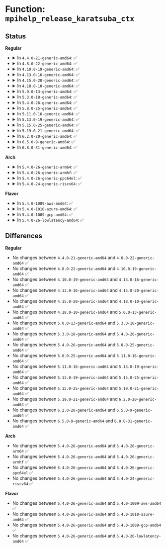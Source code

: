 # Function: <code>mpihelp_release_karatsuba_ctx</code>

## Status
<b>Regular</b>
<ul>
<li>
<details>
<summary>In <code>4.4.0-21-generic-amd64</code>: ✅</summary>

```c
void mpihelp_release_karatsuba_ctx(struct karatsuba_ctx * ctx)
```

```json
{
  "name": "mpihelp_release_karatsuba_ctx",
  "collision_type": "Unique Global",
  "inline_type": "No",
  "funcs": [
    {
      "addr": 18446744071583139200,
      "name": "mpihelp_release_karatsuba_ctx",
      "external": true,
      "loc": "lib/mpi/mpih-mul.c:406",
      "file": "lib/mpi/mpih-mul.c",
      "inline": "seen, unknown",
      "caller_inline": [],
      "caller_func": [
        "lib/mpi/mpih-mul.c:mpihelp_mul",
        "lib/mpi/mpi-pow.c:mpi_powm",
        "lib/mpi/mpi-pow.c:mpi_powm"
      ]
    }
  ],
  "symbols": [
    {
      "addr": 18446744071583139200,
      "name": "mpihelp_release_karatsuba_ctx",
      "section": ".text",
      "bind": "STB_GLOBAL",
      "size": 98
    }
  ]
}
```
</details>
</li>
<li>
<details>
<summary>In <code>4.8.0-22-generic-amd64</code>: ✅</summary>

```c
void mpihelp_release_karatsuba_ctx(struct karatsuba_ctx * ctx)
```

```json
{
  "name": "mpihelp_release_karatsuba_ctx",
  "collision_type": "Unique Global",
  "inline_type": "No",
  "funcs": [
    {
      "addr": 18446744071583433184,
      "name": "mpihelp_release_karatsuba_ctx",
      "external": true,
      "loc": "lib/mpi/mpih-mul.c:406",
      "file": "lib/mpi/mpih-mul.c",
      "inline": "seen, unknown",
      "caller_inline": [],
      "caller_func": [
        "lib/mpi/mpih-mul.c:mpihelp_mul",
        "lib/mpi/mpi-pow.c:mpi_powm",
        "lib/mpi/mpi-pow.c:mpi_powm"
      ]
    }
  ],
  "symbols": [
    {
      "addr": 18446744071583433184,
      "name": "mpihelp_release_karatsuba_ctx",
      "section": ".text",
      "bind": "STB_GLOBAL",
      "size": 98
    }
  ]
}
```
</details>
</li>
<li>
<details>
<summary>In <code>4.10.0-19-generic-amd64</code>: ✅</summary>

```c
void mpihelp_release_karatsuba_ctx(struct karatsuba_ctx * ctx)
```

```json
{
  "name": "mpihelp_release_karatsuba_ctx",
  "collision_type": "Unique Global",
  "inline_type": "No",
  "funcs": [
    {
      "addr": 18446744071583558832,
      "name": "mpihelp_release_karatsuba_ctx",
      "external": true,
      "loc": "lib/mpi/mpih-mul.c:406",
      "file": "lib/mpi/mpih-mul.c",
      "inline": "seen, unknown",
      "caller_inline": [],
      "caller_func": [
        "lib/mpi/mpih-mul.c:mpihelp_mul",
        "lib/mpi/mpi-pow.c:mpi_powm",
        "lib/mpi/mpi-pow.c:mpi_powm"
      ]
    }
  ],
  "symbols": [
    {
      "addr": 18446744071583558832,
      "name": "mpihelp_release_karatsuba_ctx",
      "section": ".text",
      "bind": "STB_GLOBAL",
      "size": 98
    }
  ]
}
```
</details>
</li>
<li>
<details>
<summary>In <code>4.13.0-16-generic-amd64</code>: ✅</summary>

```c
void mpihelp_release_karatsuba_ctx(struct karatsuba_ctx * ctx)
```

```json
{
  "name": "mpihelp_release_karatsuba_ctx",
  "collision_type": "Unique Global",
  "inline_type": "No",
  "funcs": [
    {
      "addr": 18446744071583596624,
      "name": "mpihelp_release_karatsuba_ctx",
      "external": true,
      "loc": "lib/mpi/mpih-mul.c:406",
      "file": "lib/mpi/mpih-mul.c",
      "inline": "seen, unknown",
      "caller_inline": [],
      "caller_func": [
        "lib/mpi/mpih-mul.c:mpihelp_mul",
        "lib/mpi/mpi-pow.c:mpi_powm",
        "lib/mpi/mpi-pow.c:mpi_powm"
      ]
    }
  ],
  "symbols": [
    {
      "addr": 18446744071583596624,
      "name": "mpihelp_release_karatsuba_ctx",
      "section": ".text",
      "bind": "STB_GLOBAL",
      "size": 98
    }
  ]
}
```
</details>
</li>
<li>
<details>
<summary>In <code>4.15.0-20-generic-amd64</code>: ✅</summary>

```c
void mpihelp_release_karatsuba_ctx(struct karatsuba_ctx * ctx)
```

```json
{
  "name": "mpihelp_release_karatsuba_ctx",
  "collision_type": "Unique Global",
  "inline_type": "No",
  "funcs": [
    {
      "addr": 18446744071583842768,
      "name": "mpihelp_release_karatsuba_ctx",
      "external": true,
      "loc": "lib/mpi/mpih-mul.c:406",
      "file": "lib/mpi/mpih-mul.c",
      "inline": "seen, unknown",
      "caller_inline": [],
      "caller_func": [
        "lib/mpi/mpih-mul.c:mpihelp_mul",
        "lib/mpi/mpi-pow.c:mpi_powm",
        "lib/mpi/mpi-pow.c:mpi_powm"
      ]
    }
  ],
  "symbols": [
    {
      "addr": 18446744071583842768,
      "name": "mpihelp_release_karatsuba_ctx",
      "section": ".text",
      "bind": "STB_GLOBAL",
      "size": 98
    }
  ]
}
```
</details>
</li>
<li>
<details>
<summary>In <code>4.18.0-10-generic-amd64</code>: ✅</summary>

```c
void mpihelp_release_karatsuba_ctx(struct karatsuba_ctx * ctx)
```

```json
{
  "name": "mpihelp_release_karatsuba_ctx",
  "collision_type": "Unique Global",
  "inline_type": "No",
  "funcs": [
    {
      "addr": 18446744071584043152,
      "name": "mpihelp_release_karatsuba_ctx",
      "external": true,
      "loc": "lib/mpi/mpih-mul.c:406",
      "file": "lib/mpi/mpih-mul.c",
      "inline": "seen, unknown",
      "caller_inline": [],
      "caller_func": [
        "lib/mpi/mpih-mul.c:mpihelp_mul",
        "lib/mpi/mpi-pow.c:mpi_powm",
        "lib/mpi/mpi-pow.c:mpi_powm"
      ]
    }
  ],
  "symbols": [
    {
      "addr": 18446744071584043152,
      "name": "mpihelp_release_karatsuba_ctx",
      "section": ".text",
      "bind": "STB_GLOBAL",
      "size": 98
    }
  ]
}
```
</details>
</li>
<li>
<details>
<summary>In <code>5.0.0-13-generic-amd64</code>: ✅</summary>

```c
void mpihelp_release_karatsuba_ctx(struct karatsuba_ctx * ctx)
```

```json
{
  "name": "mpihelp_release_karatsuba_ctx",
  "collision_type": "Unique Global",
  "inline_type": "No",
  "funcs": [
    {
      "addr": 18446744071584125936,
      "name": "mpihelp_release_karatsuba_ctx",
      "external": true,
      "loc": "lib/mpi/mpih-mul.c:406",
      "file": "lib/mpi/mpih-mul.c",
      "inline": "seen, unknown",
      "caller_inline": [],
      "caller_func": [
        "lib/mpi/mpih-mul.c:mpihelp_mul",
        "lib/mpi/mpi-pow.c:mpi_powm",
        "lib/mpi/mpi-pow.c:mpi_powm"
      ]
    }
  ],
  "symbols": [
    {
      "addr": 18446744071584125936,
      "name": "mpihelp_release_karatsuba_ctx",
      "section": ".text",
      "bind": "STB_GLOBAL",
      "size": 98
    }
  ]
}
```
</details>
</li>
<li>
<details>
<summary>In <code>5.3.0-18-generic-amd64</code>: ✅</summary>

```c
void mpihelp_release_karatsuba_ctx(struct karatsuba_ctx * ctx)
```

```json
{
  "name": "mpihelp_release_karatsuba_ctx",
  "collision_type": "Unique Global",
  "inline_type": "No",
  "funcs": [
    {
      "addr": 18446744071584314752,
      "name": "mpihelp_release_karatsuba_ctx",
      "external": true,
      "loc": "lib/mpi/mpih-mul.c:393",
      "file": "lib/mpi/mpih-mul.c",
      "inline": "seen, unknown",
      "caller_inline": [],
      "caller_func": [
        "lib/mpi/mpih-mul.c:mpihelp_mul",
        "lib/mpi/mpi-pow.c:mpi_powm",
        "lib/mpi/mpi-pow.c:mpi_powm",
        "lib/mpi/mpi-pow.c:mpi_powm",
        "lib/mpi/mpi-pow.c:mpi_powm"
      ]
    }
  ],
  "symbols": [
    {
      "addr": 18446744071584314752,
      "name": "mpihelp_release_karatsuba_ctx",
      "section": ".text",
      "bind": "STB_GLOBAL",
      "size": 100
    }
  ]
}
```
</details>
</li>
<li>
<details>
<summary>In <code>5.4.0-26-generic-amd64</code>: ✅</summary>

```c
void mpihelp_release_karatsuba_ctx(struct karatsuba_ctx * ctx)
```

```json
{
  "name": "mpihelp_release_karatsuba_ctx",
  "collision_type": "Unique Global",
  "inline_type": "No",
  "funcs": [
    {
      "addr": 18446744071584449440,
      "name": "mpihelp_release_karatsuba_ctx",
      "external": true,
      "loc": "lib/mpi/mpih-mul.c:393",
      "file": "lib/mpi/mpih-mul.c",
      "inline": "seen, unknown",
      "caller_inline": [],
      "caller_func": [
        "lib/mpi/mpih-mul.c:mpihelp_mul",
        "lib/mpi/mpi-pow.c:mpi_powm",
        "lib/mpi/mpi-pow.c:mpi_powm",
        "lib/mpi/mpi-pow.c:mpi_powm",
        "lib/mpi/mpi-pow.c:mpi_powm"
      ]
    }
  ],
  "symbols": [
    {
      "addr": 18446744071584449440,
      "name": "mpihelp_release_karatsuba_ctx",
      "section": ".text",
      "bind": "STB_GLOBAL",
      "size": 100
    }
  ]
}
```
</details>
</li>
<li>
<details>
<summary>In <code>5.8.0-25-generic-amd64</code>: ✅</summary>

```c
void mpihelp_release_karatsuba_ctx(struct karatsuba_ctx * ctx)
```

```json
{
  "name": "mpihelp_release_karatsuba_ctx",
  "collision_type": "Unique Global",
  "inline_type": "No",
  "funcs": [
    {
      "addr": 18446744071585012816,
      "name": "mpihelp_release_karatsuba_ctx",
      "external": true,
      "loc": "lib/mpi/mpih-mul.c:393",
      "file": "lib/mpi/mpih-mul.c",
      "inline": "seen, unknown",
      "caller_inline": [],
      "caller_func": [
        "lib/mpi/mpih-mul.c:mpihelp_mul",
        "lib/mpi/mpi-pow.c:mpi_powm",
        "lib/mpi/mpi-pow.c:mpi_powm",
        "lib/mpi/mpi-pow.c:mpi_powm",
        "lib/mpi/mpi-pow.c:mpi_powm"
      ]
    }
  ],
  "symbols": [
    {
      "addr": 18446744071585012816,
      "name": "mpihelp_release_karatsuba_ctx",
      "section": ".text",
      "bind": "STB_GLOBAL",
      "size": 100
    }
  ]
}
```
</details>
</li>
<li>
<details>
<summary>In <code>5.11.0-16-generic-amd64</code>: ✅</summary>

```c
void mpihelp_release_karatsuba_ctx(struct karatsuba_ctx * ctx)
```

```json
{
  "name": "mpihelp_release_karatsuba_ctx",
  "collision_type": "Unique Global",
  "inline_type": "No",
  "funcs": [
    {
      "addr": 18446744071585160288,
      "name": "mpihelp_release_karatsuba_ctx",
      "external": true,
      "loc": "lib/mpi/mpih-mul.c:418",
      "file": "lib/mpi/mpih-mul.c",
      "inline": "seen, unknown",
      "caller_inline": [],
      "caller_func": [
        "lib/mpi/mpih-mul.c:mpihelp_mul",
        "lib/mpi/mpi-pow.c:mpi_powm",
        "lib/mpi/mpi-pow.c:mpi_powm",
        "lib/mpi/mpi-pow.c:mpi_powm",
        "lib/mpi/mpi-pow.c:mpi_powm"
      ]
    }
  ],
  "symbols": [
    {
      "addr": 18446744071585160288,
      "name": "mpihelp_release_karatsuba_ctx",
      "section": ".text",
      "bind": "STB_GLOBAL",
      "size": 105
    }
  ]
}
```
</details>
</li>
<li>
<details>
<summary>In <code>5.13.0-19-generic-amd64</code>: ✅</summary>

```c
void mpihelp_release_karatsuba_ctx(struct karatsuba_ctx * ctx)
```

```json
{
  "name": "mpihelp_release_karatsuba_ctx",
  "collision_type": "Unique Global",
  "inline_type": "No",
  "funcs": [
    {
      "addr": 18446744071585040816,
      "name": "mpihelp_release_karatsuba_ctx",
      "external": true,
      "loc": "lib/mpi/mpih-mul.c:418",
      "file": "lib/mpi/mpih-mul.c",
      "inline": "seen, unknown",
      "caller_inline": [],
      "caller_func": [
        "lib/mpi/mpih-mul.c:mpihelp_mul",
        "lib/mpi/mpi-pow.c:mpi_powm",
        "lib/mpi/mpi-pow.c:mpi_powm",
        "lib/mpi/mpi-pow.c:mpi_powm",
        "lib/mpi/mpi-pow.c:mpi_powm"
      ]
    }
  ],
  "symbols": [
    {
      "addr": 18446744071585040816,
      "name": "mpihelp_release_karatsuba_ctx",
      "section": ".text",
      "bind": "STB_GLOBAL",
      "size": 105
    }
  ]
}
```
</details>
</li>
<li>
<details>
<summary>In <code>5.15.0-25-generic-amd64</code>: ✅</summary>

```c
void mpihelp_release_karatsuba_ctx(struct karatsuba_ctx * ctx)
```

```json
{
  "name": "mpihelp_release_karatsuba_ctx",
  "collision_type": "Unique Global",
  "inline_type": "No",
  "funcs": [
    {
      "addr": 18446744071585484112,
      "name": "mpihelp_release_karatsuba_ctx",
      "external": true,
      "loc": "lib/mpi/mpih-mul.c:418",
      "file": "lib/mpi/mpih-mul.c",
      "inline": "seen, unknown",
      "caller_inline": [],
      "caller_func": [
        "lib/mpi/mpih-mul.c:mpihelp_mul",
        "lib/mpi/mpi-pow.c:mpi_powm",
        "lib/mpi/mpi-pow.c:mpi_powm",
        "lib/mpi/mpi-pow.c:mpi_powm",
        "lib/mpi/mpi-pow.c:mpi_powm"
      ]
    }
  ],
  "symbols": [
    {
      "addr": 18446744071585484112,
      "name": "mpihelp_release_karatsuba_ctx",
      "section": ".text",
      "bind": "STB_GLOBAL",
      "size": 105
    }
  ]
}
```
</details>
</li>
<li>
<details>
<summary>In <code>5.19.0-21-generic-amd64</code>: ✅</summary>

```c
void mpihelp_release_karatsuba_ctx(struct karatsuba_ctx * ctx)
```

```json
{
  "name": "mpihelp_release_karatsuba_ctx",
  "collision_type": "Unique Global",
  "inline_type": "No",
  "funcs": [
    {
      "addr": 18446744071586628144,
      "name": "mpihelp_release_karatsuba_ctx",
      "external": true,
      "loc": "lib/mpi/mpih-mul.c:418",
      "file": "lib/mpi/mpih-mul.c",
      "inline": "seen, unknown",
      "caller_inline": [],
      "caller_func": [
        "lib/mpi/mpih-mul.c:mpihelp_mul",
        "lib/mpi/mpi-pow.c:mpi_powm",
        "lib/mpi/mpi-pow.c:mpi_powm",
        "lib/mpi/mpi-pow.c:mpi_powm",
        "lib/mpi/mpi-pow.c:mpi_powm",
        "lib/mpi/mpi-pow.c:mpi_powm"
      ]
    }
  ],
  "symbols": [
    {
      "addr": 18446744071586628144,
      "name": "mpihelp_release_karatsuba_ctx",
      "section": ".text",
      "bind": "STB_GLOBAL",
      "size": 111
    }
  ]
}
```
</details>
</li>
<li>
<details>
<summary>In <code>6.2.0-20-generic-amd64</code>: ✅</summary>

```c
void mpihelp_release_karatsuba_ctx(struct karatsuba_ctx * ctx)
```

```json
{
  "name": "mpihelp_release_karatsuba_ctx",
  "collision_type": "Unique Global",
  "inline_type": "No",
  "funcs": [
    {
      "addr": 18446744071587870944,
      "name": "mpihelp_release_karatsuba_ctx",
      "external": true,
      "loc": "lib/mpi/mpih-mul.c:418",
      "file": "lib/mpi/mpih-mul.c",
      "inline": "seen, unknown",
      "caller_inline": [],
      "caller_func": [
        "lib/mpi/mpih-mul.c:mpihelp_mul",
        "lib/mpi/mpi-pow.c:mpi_powm",
        "lib/mpi/mpi-pow.c:mpi_powm",
        "lib/mpi/mpi-pow.c:mpi_powm",
        "lib/mpi/mpi-pow.c:mpi_powm",
        "lib/mpi/mpi-pow.c:mpi_powm"
      ]
    }
  ],
  "symbols": [
    {
      "addr": 18446744071587870944,
      "name": "mpihelp_release_karatsuba_ctx",
      "section": ".text",
      "bind": "STB_GLOBAL",
      "size": 111
    }
  ]
}
```
</details>
</li>
<li>
<details>
<summary>In <code>6.5.0-9-generic-amd64</code>: ✅</summary>

```c
void mpihelp_release_karatsuba_ctx(struct karatsuba_ctx * ctx)
```

```json
{
  "name": "mpihelp_release_karatsuba_ctx",
  "collision_type": "Unique Global",
  "inline_type": "No",
  "funcs": [
    {
      "addr": 18446744071588142832,
      "name": "mpihelp_release_karatsuba_ctx",
      "external": true,
      "loc": "lib/mpi/mpih-mul.c:418",
      "file": "lib/mpi/mpih-mul.c",
      "inline": "seen, unknown",
      "caller_inline": [],
      "caller_func": [
        "lib/mpi/mpih-mul.c:mpihelp_mul",
        "lib/mpi/mpi-pow.c:mpi_powm",
        "lib/mpi/mpi-pow.c:mpi_powm",
        "lib/mpi/mpi-pow.c:mpi_powm",
        "lib/mpi/mpi-pow.c:mpi_powm",
        "lib/mpi/mpi-pow.c:mpi_powm"
      ]
    }
  ],
  "symbols": [
    {
      "addr": 18446744071588142832,
      "name": "mpihelp_release_karatsuba_ctx",
      "section": ".text",
      "bind": "STB_GLOBAL",
      "size": 111
    }
  ]
}
```
</details>
</li>
<li>
<details>
<summary>In <code>6.8.0-31-generic-amd64</code>: ✅</summary>

```c
void mpihelp_release_karatsuba_ctx(struct karatsuba_ctx * ctx)
```

```json
{
  "name": "mpihelp_release_karatsuba_ctx",
  "collision_type": "Unique Global",
  "inline_type": "No",
  "funcs": [
    {
      "addr": 18446744071587711680,
      "name": "mpihelp_release_karatsuba_ctx",
      "external": true,
      "loc": "lib/crypto/mpi/mpih-mul.c:418",
      "file": "lib/crypto/mpi/mpih-mul.c",
      "inline": "seen, unknown",
      "caller_inline": [],
      "caller_func": [
        "lib/crypto/mpi/mpih-mul.c:mpihelp_mul",
        "lib/crypto/mpi/mpi-pow.c:mpi_powm",
        "lib/crypto/mpi/mpi-pow.c:mpi_powm",
        "lib/crypto/mpi/mpi-pow.c:mpi_powm",
        "lib/crypto/mpi/mpi-pow.c:mpi_powm",
        "lib/crypto/mpi/mpi-pow.c:mpi_powm"
      ]
    }
  ],
  "symbols": [
    {
      "addr": 18446744071587711680,
      "name": "mpihelp_release_karatsuba_ctx",
      "section": ".text",
      "bind": "STB_GLOBAL",
      "size": 111
    }
  ]
}
```
</details>
</li>
</ul>
<b>Arch</b>
<ul>
<li>
<details>
<summary>In <code>5.4.0-26-generic-arm64</code>: ✅</summary>

```c
void mpihelp_release_karatsuba_ctx(struct karatsuba_ctx * ctx)
```

```json
{
  "name": "mpihelp_release_karatsuba_ctx",
  "collision_type": "Unique Global",
  "inline_type": "No",
  "funcs": [
    {
      "addr": 18446603336496335776,
      "name": "mpihelp_release_karatsuba_ctx",
      "external": true,
      "loc": "lib/mpi/mpih-mul.c:393",
      "file": "lib/mpi/mpih-mul.c",
      "inline": "seen, unknown",
      "caller_inline": [],
      "caller_func": [
        "lib/mpi/mpih-mul.c:mpihelp_mul",
        "lib/mpi/mpi-pow.c:mpi_powm",
        "lib/mpi/mpi-pow.c:mpi_powm",
        "lib/mpi/mpi-pow.c:mpi_powm",
        "lib/mpi/mpi-pow.c:mpi_powm"
      ]
    }
  ],
  "symbols": [
    {
      "addr": 18446603336496335776,
      "name": "mpihelp_release_karatsuba_ctx",
      "section": ".text",
      "bind": "STB_GLOBAL",
      "size": 104
    }
  ]
}
```
</details>
</li>
<li>
<details>
<summary>In <code>5.4.0-26-generic-armhf</code>: ✅</summary>

```c
void mpihelp_release_karatsuba_ctx(struct karatsuba_ctx * ctx)
```

```json
{
  "name": "mpihelp_release_karatsuba_ctx",
  "collision_type": "Unique Global",
  "inline_type": "No",
  "funcs": [
    {
      "addr": 3229668816,
      "name": "mpihelp_release_karatsuba_ctx",
      "external": true,
      "loc": "lib/mpi/mpih-mul.c:393",
      "file": "lib/mpi/mpih-mul.c",
      "inline": "seen, unknown",
      "caller_inline": [],
      "caller_func": [
        "lib/mpi/mpih-mul.c:mpihelp_mul",
        "lib/mpi/mpi-pow.c:mpi_powm",
        "lib/mpi/mpi-pow.c:mpi_powm",
        "lib/mpi/mpi-pow.c:mpi_powm",
        "lib/mpi/mpi-pow.c:mpi_powm"
      ]
    }
  ],
  "symbols": [
    {
      "addr": 3229668816,
      "name": "mpihelp_release_karatsuba_ctx",
      "section": ".text",
      "bind": "STB_GLOBAL",
      "size": 120
    }
  ]
}
```
</details>
</li>
<li>
<details>
<summary>In <code>5.4.0-26-generic-ppc64el</code>: ✅</summary>

```c
void mpihelp_release_karatsuba_ctx(struct karatsuba_ctx * ctx)
```

```json
{
  "name": "mpihelp_release_karatsuba_ctx",
  "collision_type": "Unique Global",
  "inline_type": "No",
  "funcs": [
    {
      "addr": 13835058055290657904,
      "name": "mpihelp_release_karatsuba_ctx",
      "external": true,
      "loc": "lib/mpi/mpih-mul.c:393",
      "file": "lib/mpi/mpih-mul.c",
      "inline": "seen, unknown",
      "caller_inline": [],
      "caller_func": [
        "lib/mpi/mpih-mul.c:mpihelp_mul",
        "lib/mpi/mpi-pow.c:mpi_powm",
        "lib/mpi/mpi-pow.c:mpi_powm",
        "lib/mpi/mpi-pow.c:mpi_powm",
        "lib/mpi/mpi-pow.c:mpi_powm"
      ]
    }
  ],
  "symbols": [
    {
      "addr": 13835058055290657904,
      "name": "mpihelp_release_karatsuba_ctx",
      "section": ".text",
      "bind": "STB_GLOBAL",
      "size": 188
    }
  ]
}
```
</details>
</li>
<li>
<details>
<summary>In <code>5.4.0-24-generic-riscv64</code>: ✅</summary>

```c
void mpihelp_release_karatsuba_ctx(struct karatsuba_ctx * ctx)
```

```json
{
  "name": "mpihelp_release_karatsuba_ctx",
  "collision_type": "Unique Global",
  "inline_type": "No",
  "funcs": [
    {
      "addr": 18446743936275386280,
      "name": "mpihelp_release_karatsuba_ctx",
      "external": true,
      "loc": "lib/mpi/mpih-mul.c:393",
      "file": "lib/mpi/mpih-mul.c",
      "inline": "seen, unknown",
      "caller_inline": [],
      "caller_func": [
        "lib/mpi/mpih-mul.c:mpihelp_mul",
        "lib/mpi/mpi-pow.c:mpi_powm",
        "lib/mpi/mpi-pow.c:mpi_powm",
        "lib/mpi/mpi-pow.c:mpi_powm",
        "lib/mpi/mpi-pow.c:mpi_powm"
      ]
    }
  ],
  "symbols": [
    {
      "addr": 18446743936275386280,
      "name": "mpihelp_release_karatsuba_ctx",
      "section": ".text",
      "bind": "STB_GLOBAL",
      "size": 96
    }
  ]
}
```
</details>
</li>
</ul>
<b>Flavor</b>
<ul>
<li>
<details>
<summary>In <code>5.4.0-1009-aws-amd64</code>: ✅</summary>

```c
void mpihelp_release_karatsuba_ctx(struct karatsuba_ctx * ctx)
```

```json
{
  "name": "mpihelp_release_karatsuba_ctx",
  "collision_type": "Unique Global",
  "inline_type": "No",
  "funcs": [
    {
      "addr": 18446744071584418176,
      "name": "mpihelp_release_karatsuba_ctx",
      "external": true,
      "loc": "lib/mpi/mpih-mul.c:393",
      "file": "lib/mpi/mpih-mul.c",
      "inline": "seen, unknown",
      "caller_inline": [],
      "caller_func": [
        "lib/mpi/mpih-mul.c:mpihelp_mul",
        "lib/mpi/mpi-pow.c:mpi_powm",
        "lib/mpi/mpi-pow.c:mpi_powm",
        "lib/mpi/mpi-pow.c:mpi_powm",
        "lib/mpi/mpi-pow.c:mpi_powm"
      ]
    }
  ],
  "symbols": [
    {
      "addr": 18446744071584418176,
      "name": "mpihelp_release_karatsuba_ctx",
      "section": ".text",
      "bind": "STB_GLOBAL",
      "size": 100
    }
  ]
}
```
</details>
</li>
<li>
<details>
<summary>In <code>5.4.0-1010-azure-amd64</code>: ✅</summary>

```c
void mpihelp_release_karatsuba_ctx(struct karatsuba_ctx * ctx)
```

```json
{
  "name": "mpihelp_release_karatsuba_ctx",
  "collision_type": "Unique Global",
  "inline_type": "No",
  "funcs": [
    {
      "addr": 18446744071584353376,
      "name": "mpihelp_release_karatsuba_ctx",
      "external": true,
      "loc": "lib/mpi/mpih-mul.c:393",
      "file": "lib/mpi/mpih-mul.c",
      "inline": "seen, unknown",
      "caller_inline": [],
      "caller_func": [
        "lib/mpi/mpih-mul.c:mpihelp_mul",
        "lib/mpi/mpi-pow.c:mpi_powm",
        "lib/mpi/mpi-pow.c:mpi_powm",
        "lib/mpi/mpi-pow.c:mpi_powm",
        "lib/mpi/mpi-pow.c:mpi_powm"
      ]
    }
  ],
  "symbols": [
    {
      "addr": 18446744071584353376,
      "name": "mpihelp_release_karatsuba_ctx",
      "section": ".text",
      "bind": "STB_GLOBAL",
      "size": 100
    }
  ]
}
```
</details>
</li>
<li>
<details>
<summary>In <code>5.4.0-1009-gcp-amd64</code>: ✅</summary>

```c
void mpihelp_release_karatsuba_ctx(struct karatsuba_ctx * ctx)
```

```json
{
  "name": "mpihelp_release_karatsuba_ctx",
  "collision_type": "Unique Global",
  "inline_type": "No",
  "funcs": [
    {
      "addr": 18446744071584401088,
      "name": "mpihelp_release_karatsuba_ctx",
      "external": true,
      "loc": "lib/mpi/mpih-mul.c:393",
      "file": "lib/mpi/mpih-mul.c",
      "inline": "seen, unknown",
      "caller_inline": [],
      "caller_func": [
        "lib/mpi/mpih-mul.c:mpihelp_mul",
        "lib/mpi/mpi-pow.c:mpi_powm",
        "lib/mpi/mpi-pow.c:mpi_powm",
        "lib/mpi/mpi-pow.c:mpi_powm",
        "lib/mpi/mpi-pow.c:mpi_powm"
      ]
    }
  ],
  "symbols": [
    {
      "addr": 18446744071584401088,
      "name": "mpihelp_release_karatsuba_ctx",
      "section": ".text",
      "bind": "STB_GLOBAL",
      "size": 100
    }
  ]
}
```
</details>
</li>
<li>
<details>
<summary>In <code>5.4.0-26-lowlatency-amd64</code>: ✅</summary>

```c
void mpihelp_release_karatsuba_ctx(struct karatsuba_ctx * ctx)
```

```json
{
  "name": "mpihelp_release_karatsuba_ctx",
  "collision_type": "Unique Global",
  "inline_type": "No",
  "funcs": [
    {
      "addr": 18446744071584507152,
      "name": "mpihelp_release_karatsuba_ctx",
      "external": true,
      "loc": "lib/mpi/mpih-mul.c:393",
      "file": "lib/mpi/mpih-mul.c",
      "inline": "seen, unknown",
      "caller_inline": [],
      "caller_func": [
        "lib/mpi/mpih-mul.c:mpihelp_mul",
        "lib/mpi/mpi-pow.c:mpi_powm",
        "lib/mpi/mpi-pow.c:mpi_powm",
        "lib/mpi/mpi-pow.c:mpi_powm",
        "lib/mpi/mpi-pow.c:mpi_powm"
      ]
    }
  ],
  "symbols": [
    {
      "addr": 18446744071584507152,
      "name": "mpihelp_release_karatsuba_ctx",
      "section": ".text",
      "bind": "STB_GLOBAL",
      "size": 100
    }
  ]
}
```
</details>
</li>
</ul>

## Differences
<b>Regular</b>
<ul>
<li>
No changes between <code>4.4.0-21-generic-amd64</code> and <code>4.8.0-22-generic-amd64</code> ✅
</li>
<li>
No changes between <code>4.8.0-22-generic-amd64</code> and <code>4.10.0-19-generic-amd64</code> ✅
</li>
<li>
No changes between <code>4.10.0-19-generic-amd64</code> and <code>4.13.0-16-generic-amd64</code> ✅
</li>
<li>
No changes between <code>4.13.0-16-generic-amd64</code> and <code>4.15.0-20-generic-amd64</code> ✅
</li>
<li>
No changes between <code>4.15.0-20-generic-amd64</code> and <code>4.18.0-10-generic-amd64</code> ✅
</li>
<li>
No changes between <code>4.18.0-10-generic-amd64</code> and <code>5.0.0-13-generic-amd64</code> ✅
</li>
<li>
No changes between <code>5.0.0-13-generic-amd64</code> and <code>5.3.0-18-generic-amd64</code> ✅
</li>
<li>
No changes between <code>5.3.0-18-generic-amd64</code> and <code>5.4.0-26-generic-amd64</code> ✅
</li>
<li>
No changes between <code>5.4.0-26-generic-amd64</code> and <code>5.8.0-25-generic-amd64</code> ✅
</li>
<li>
No changes between <code>5.8.0-25-generic-amd64</code> and <code>5.11.0-16-generic-amd64</code> ✅
</li>
<li>
No changes between <code>5.11.0-16-generic-amd64</code> and <code>5.13.0-19-generic-amd64</code> ✅
</li>
<li>
No changes between <code>5.13.0-19-generic-amd64</code> and <code>5.15.0-25-generic-amd64</code> ✅
</li>
<li>
No changes between <code>5.15.0-25-generic-amd64</code> and <code>5.19.0-21-generic-amd64</code> ✅
</li>
<li>
No changes between <code>5.19.0-21-generic-amd64</code> and <code>6.2.0-20-generic-amd64</code> ✅
</li>
<li>
No changes between <code>6.2.0-20-generic-amd64</code> and <code>6.5.0-9-generic-amd64</code> ✅
</li>
<li>
No changes between <code>6.5.0-9-generic-amd64</code> and <code>6.8.0-31-generic-amd64</code> ✅
</li>
</ul>
<b>Arch</b>
<ul>
<li>
No changes between <code>5.4.0-26-generic-amd64</code> and <code>5.4.0-26-generic-arm64</code> ✅
</li>
<li>
No changes between <code>5.4.0-26-generic-amd64</code> and <code>5.4.0-26-generic-armhf</code> ✅
</li>
<li>
No changes between <code>5.4.0-26-generic-amd64</code> and <code>5.4.0-26-generic-ppc64el</code> ✅
</li>
<li>
No changes between <code>5.4.0-26-generic-amd64</code> and <code>5.4.0-24-generic-riscv64</code> ✅
</li>
</ul>
<b>Flavor</b>
<ul>
<li>
No changes between <code>5.4.0-26-generic-amd64</code> and <code>5.4.0-1009-aws-amd64</code> ✅
</li>
<li>
No changes between <code>5.4.0-26-generic-amd64</code> and <code>5.4.0-1010-azure-amd64</code> ✅
</li>
<li>
No changes between <code>5.4.0-26-generic-amd64</code> and <code>5.4.0-1009-gcp-amd64</code> ✅
</li>
<li>
No changes between <code>5.4.0-26-generic-amd64</code> and <code>5.4.0-26-lowlatency-amd64</code> ✅
</li>
</ul>
